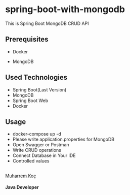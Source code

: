 # spring-boot-with-mongodb
 This is Spring Boot MongoDB CRUD API


## Prerequisites

* Docker

* MongoDB

## Used Technologies

* Spring Boot(Last Version)
* MongoDB
* Spring Boot Web
* Docker



## Usage

- docker-compose up -d
- Please write application.properties for MongoDB
- Open Swagger or Postman
- Write CRUD operations
- Connect Database in Your IDE
- Controlled values




##
                                                        
                                                                       
                                                                 


[Muharrem Koç](https://github.com/muharremkoc)
   
  ####      Java Developer    
